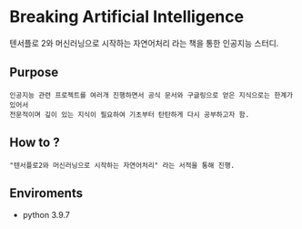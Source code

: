 # Breaking Artificial Intelligence

텐서플로 2와 머신러닝으로 시작하는 자연어처리 라는 책을 통한 인공지능 스터디.

## Purpose

    인공지능 관련 프로젝트를 여러개 진행하면서 공식 문서와 구글링으로 얻은 지식으로는 한계가 있어서
    전문적이며 깊이 있는 지식이 필요하여 기초부터 탄탄하게 다시 공부하고자 함.

## How to ?

    "텐서플로2와 머신러닝으로 시작하는 자연어처리" 라는 서적을 통해 진행.

## Enviroments
- python 3.9.7